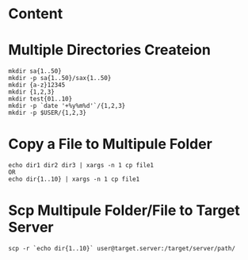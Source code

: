 # Content

# Multiple Directories Createion

    mkdir sa{1..50}
    mkdir -p sa{1..50}/sax{1..50}
    mkdir {a-z}12345 
    mkdir {1,2,3}
    mkdir test{01..10}
    mkdir -p `date '+%y%m%d'`/{1,2,3} 
    mkdir -p $USER/{1,2,3} 

# Copy a File to Multipule Folder

    echo dir1 dir2 dir3 | xargs -n 1 cp file1
    OR
    echo dir{1..10} | xargs -n 1 cp file1


# Scp Multipule Folder/File to Target Server

    scp -r `echo dir{1..10}` user@target.server:/target/server/path/
